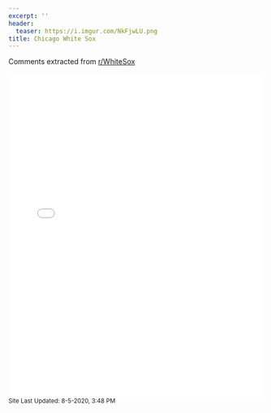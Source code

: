 ```yaml
---
excerpt: ''
header:
  teaser: https://i.imgur.com/NkFjwLU.png
title: Chicago White Sox
---
```


Comments extracted from [r/WhiteSox](https://reddit.com/r/WhiteSox)
<iframe id="igraph" scrolling="no" style="border:none;" seamless="seamless" src="/plots/MLB/CHW.html" height="640" width="100%"></iframe>
<small>Site Last Updated: 8-5-2020, 3:48 PM</small>